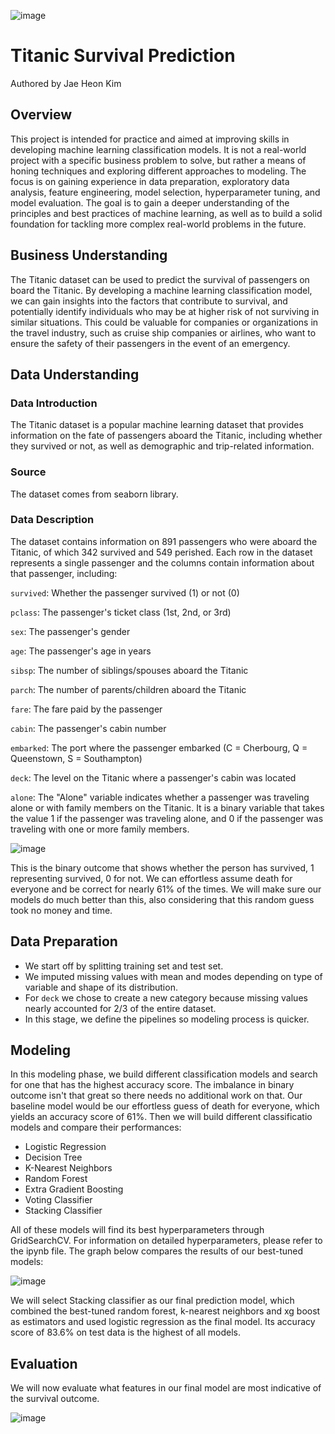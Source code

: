 ![image](https://user-images.githubusercontent.com/122312679/226447289-254db61c-b78e-4fbf-bca3-203bed749ea1.png)

# Titanic Survival Prediction
Authored by Jae Heon Kim

## Overview
This project is intended for practice and aimed at improving skills in developing machine learning classification models. It is not a real-world project with a specific business problem to solve, but rather a means of honing techniques and exploring different approaches to modeling. The focus is on gaining experience in data preparation, exploratory data analysis, feature engineering, model selection, hyperparameter tuning, and model evaluation. The goal is to gain a deeper understanding of the principles and best practices of machine learning, as well as to build a solid foundation for tackling more complex real-world problems in the future.

## Business Understanding
The Titanic dataset can be used to predict the survival of passengers on board the Titanic. By developing a machine learning classification model, we can gain insights into the factors that contribute to survival, and potentially identify individuals who may be at higher risk of not surviving in similar situations. This could be valuable for companies or organizations in the travel industry, such as cruise ship companies or airlines, who want to ensure the safety of their passengers in the event of an emergency.

## Data Understanding
### Data Introduction
The Titanic dataset is a popular machine learning dataset that provides information on the fate of passengers aboard the Titanic, including whether they survived or not, as well as demographic and trip-related information.

### Source
The dataset comes from seaborn library.

### Data Description
The dataset contains information on 891 passengers who were aboard the Titanic, of which 342 survived and 549 perished. Each row in the dataset represents a single passenger and the columns contain information about that passenger, including:

`survived`: Whether the passenger survived (1) or not (0)

`pclass`: The passenger's ticket class (1st, 2nd, or 3rd)

`sex`: The passenger's gender

`age`: The passenger's age in years

`sibsp`: The number of siblings/spouses aboard the Titanic

`parch`: The number of parents/children aboard the Titanic

`fare`: The fare paid by the passenger

`cabin`: The passenger's cabin number

`embarked`: The port where the passenger embarked (C = Cherbourg, Q = Queenstown, S = Southampton)

`deck`: The level on the Titanic where a passenger's cabin was located

`alone`: The "Alone" variable indicates whether a passenger was traveling alone or with family members on the Titanic. It is a binary variable that takes the value 1 if the passenger was traveling alone, and 0 if the passenger was traveling with one or more family members.

![image](https://user-images.githubusercontent.com/122312679/226448635-ee92edc0-77d6-4e3c-9744-9099f7a146ed.png)

This is the binary outcome that shows whether the person has survived, 1 representing survived, 0 for not. We can effortless assume death for everyone and be correct for nearly 61% of the times. We will make sure our models do much better than this, also considering that this random guess took no money and time.

## Data Preparation

- We start off by splitting training set and test set.
- We imputed missing values with mean and modes depending on type of variable and shape of its distribution.
- For `deck` we chose to create a new category because missing values nearly accounted for 2/3 of the entire dataset.
- In this stage, we define the pipelines so modeling process is quicker.

## Modeling
In this modeling phase, we build different classification models and search for one that has the highest accuracy score. The imbalance in binary outcome isn't that great so there needs no additional work on that. Our baseline model would be our effortless guess of death for everyone, which yields an accuracy score of 61%. Then we will build different classificatio models and compare their performances:
- Logistic Regression
- Decision Tree
- K-Nearest Neighbors
- Random Forest
- Extra Gradient Boosting
- Voting Classifier
- Stacking Classifier

All of these models will find its best hyperparameters through GridSearchCV. For information on detailed hyperparameters, please refer to the ipynb file. The graph below compares the results of our best-tuned models:

![image](https://user-images.githubusercontent.com/122312679/226452279-a041a0d8-4748-4d35-ba7d-28a4bf068c10.png)

We will select Stacking classifier as our final prediction model, which combined the best-tuned random forest, k-nearest neighbors and xg boost as estimators and used logistic regression as the final model. Its accuracy score of 83.6% on test data is the highest of all models.

## Evaluation
We will now evaluate what features in our final model are most indicative of the survival outcome.

![image](https://user-images.githubusercontent.com/122312679/226453847-735232e6-3724-4b98-aa9c-8dfa16cacb55.png)

